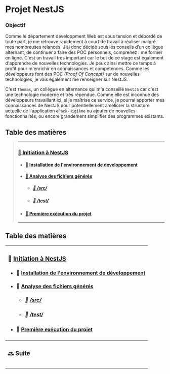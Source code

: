 # Projet NestJS

### Objectif

Comme le département développment Web est sous tension et débordé de toute part, je me retrouve rapidement à court de travail à réaliser malgré mes nombreuses relances.
J’ai donc décidé sous les conseils d’un collègue alternant, de continuer à faire des POC personnels, comprenez : me former en ligne.
C'est un travail très important car le but de ce stage est également d'apprendre de nouvelles technologies. Je peux ainsi mettre ce temps à profit pour m'enrichir en connaissances et compétences.
Comme les développeurs font des POC *(Proof Of Concept)* sur de nouvelles technologies, je vais également me renseigner sur NestJS.

C'est `Thomas`, un collègue en alternance qui m'a conseillé `NestJS` car c'est une technologie moderne et très répendue.
Comme elle est inconnue des développeurs travaillant ici, si je maîtrise ce service, je pourrai apporter mes connaissances de NestJS pour potentiellement améliorer la structure actuelle de l'application `ePack-Higiène` ou ajouter de nouvelles fonctionnalités, ou encore grandement simplifier des programmes existants.

## Table des matières
> ___
> ### [🌟 Initiation à NestJS](https://github.com/theox33/Stage-Technique/blob/main/first-nest-app/Initiation.md)
> - #### [🔧 Installation de l'environnement de développement](https://github.com/theox33/Stage-Technique/blob/main/first-nest-app/Initiation.md#installation-de-lenvironnement-de-d%C3%A9veloppement)
> - #### [📂 Analyse des fichiers générés](https://github.com/theox33/Stage-Technique/blob/main/first-nest-app/Initiation.md#analyse-des-fichiers-g%C3%A9n%C3%A9r%C3%A9s)
>   - ##### [📁 /src/](https://github.com/theox33/Stage-Technique/blob/main/first-nest-app/Initiation.md#src)
>   - ##### [🧪 /test/](https://github.com/theox33/Stage-Technique/blob/main/first-nest-app/Initiation.md#test)
> - #### [🚀 Première exécution du projet](https://github.com/theox33/Stage-Technique/blob/main/first-nest-app/Initiation.md#premi%C3%A8re-ex%C3%A9cution-du-projet)
> ___

## Table des matières

| <div align="left"><h3>🌟 <a href="https://github.com/theox33/Stage-Technique/blob/main/first-nest-app/Initiation.md">Initiation à NestJS</a></h3><ul><li><h4>🔧 <a href="https://github.com/theox33/Stage-Technique/blob/main/first-nest-app/Initiation.md#installation-de-lenvironnement-de-d%C3%A9veloppement">Installation de l'environnement de développement</a></h4></li><li><h4>📂 <a href="https://github.com/theox33/Stage-Technique/blob/main/first-nest-app/Initiation.md#analyse-des-fichiers-g%C3%A9n%C3%A9r%C3%A9s">Analyse des fichiers générés</a></h4><ul><li><h5>📁 <a href="https://github.com/theox33/Stage-Technique/blob/main/first-nest-app/Initiation.md#src">/src/</a></h5></li><li><h5>🧪 <a href="https://github.com/theox33/Stage-Technique/blob/main/first-nest-app/Initiation.md#test">/test/</a></h5></li></ul></li><li><h4>🚀 <a href="https://github.com/theox33/Stage-Technique/blob/main/first-nest-app/Initiation.md#premi%C3%A8re-ex%C3%A9cution-du-projet">Première exécution du projet</a></h4></li></ul></div> |
|----------------------------------------------------------------------------------------------------------------------------------------------------------------------------------------------------------------------------------------------------------------------------------------------------------------------------------------------------------------------------------------------------------------------------------------------------------------------------------------------------------------------------------------------------------------------------------------------------------------------------------------------------------------------------------------------------------------------------------------------------------------------------------------------------------------------------------------------------------------------------------------|
| <div align="left"><h3>🔜 Suite</h3></div>                                                                                                                                                                                                                                                                                                                                                                                                                                                                                                                                                                                                                                                                                                                                                                                                                                                                                   |
|                                                                                                                                                                                                                                                                                                                                                                                                                                                                                                                                                                                                                                                                                                                                                                                                                                                                                        |
                                                                                                                                                                                                                                                                                                                                                                                                                                                                                                                                                                                                                                                                                                                                                                                                                                                            |
